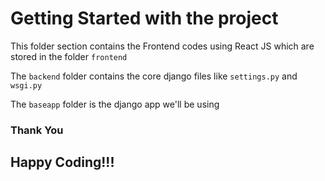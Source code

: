 # Getting Started with the project 

This folder section contains the Frontend codes using React JS which are stored in the folder `frontend`


The `backend` folder contains the core django files like `settings.py` and `wsgi.py`


The `baseapp` folder is the django app we'll be using

### Thank You 

## Happy Coding!!! 